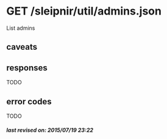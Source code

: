 # GET /sleipnir/util/admins.json

List admins

## caveats

## responses

TODO

## error codes

TODO

##### last revised on: 2015/07/19 23:22
